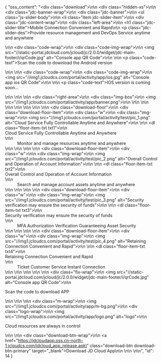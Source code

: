 {
    "oss_content": "<div class=\"download\">\n\n  <div class=\"hidden-xs\">\n\n    <div class=\"jdc-banner-wrap\">\n\n      <div class=\"jdc-banner\">\n\n        <ul class=\"js-slider-body\">\n\n          <li class=\"item jdc-slider-item\">\n\n            <div class=\"jdc-content-wrap\">\n\n              <div class=\"left-area\">\n\n                <h1 class=\"jdc-slider-title\">Mobile Connection Convenient and Rapid</h1>\n\n                <p class=\"jdc-slider-des\">Provide resource management and DevOps Service anytime and anywhere</p>\n\n                <div class=\"code-wrap\">\n\n                  <div class=\"code-img-wrap\">\n\n                    <img src=\"//static-portal.jdcloud.com/jcloud/jc/2.0.0/widget/jdc-main-footer/i/qrCode.jpg\" alt=\"Console app QR Code\">\n\n                  </div>\n\n                  <p class=\"code-text\">Scan the code to download the Android version</p>\n\n                </div>\n\n                <div class=\"code-wrap\">\n\n                  <div class=\"code-img-wrap\">\n\n                    <img src=\"//img1.jcloudcs.com/portal/activity/app/ios.jpg\" alt=\"Console app ios QR Code\">\n\n                  </div>\n\n                  <p class=\"code-text\">IOS version is coming soon...</p>\n\n                </div>\n\n              </div>\n\n              <div class=\"right-area\">\n\n                <div class=\"img-box\">\n\n                  <img src=\"//img1.jcloudcs.com/portal/activity/app/banner.png\">\n\n                </div>\n\n              </div>\n\n            </div>\n\n          </li>\n\n        </ul>\n\n      </div>\n\n    </div>\n\n    <div class=\"download-floor\">\n\n      <div class=\"download-floor-item\">\n\n        <div class=\"w\">\n\n          <div class=\"img-wrap\">\n\n            <img src=\"//img1.jcloudcs.com/portal/activity/test/pic_1.png\" alt=\"Cloud Service Fully Controllable Anytime and Anywhere\">\n\n          </div>\n\n          <dl class=\"floor-item-txt txt1\">\n\n            <dt>Cloud Service Fully Controllable Anytime and Anywhere</dt>\n\n            <dd>Monitor and manage resources anytime and anywhere</dd>\n\n          </dl>\n\n        </div>\n\n      </div>\n\n      <div class=\"download-floor-item\">\n\n        <div class=\"w\">\n\n          <div class=\"img-wrap\">\n\n            <img src=\"//img1.jcloudcs.com/portal/activity/test/pic_2.png\" alt=\"Overall Control and Operation of Account Information\">\n\n          </div>\n\n          <dl class=\"floor-item-txt txt2\">\n\n            <dt>Overall Control and Operation of Account Information</dt>\n\n            <dd>Search and manage account assets anytime and anywhere</dd>\n\n          </dl>\n\n        </div>\n\n      </div>\n\n      <div class=\"download-floor-item\">\n\n        <div class=\"w\">\n\n          <div class=\"img-wrap\">\n\n            <img src=\"//img1.jcloudcs.com/portal/activity/test/pic_3.png\" alt=\"Security verification may ensure the security of funds\">\n\n          </div>\n\n          <dl class=\"floor-item-txt txt3\">\n\n            <dt>Security verification may ensure the security of funds</dt>\n\n            <dd>MFA Authorization Verification Guaranteeing Asset Security</dd>\n\n          </dl>\n\n        </div>\n\n      </div>\n\n      <div class=\"download-floor-item\">\n\n        <div class=\"w\">\n\n          <div class=\"img-wrap\">\n\n            <img src=\"//img1.jcloudcs.com/portal/activity/test/pic_4.png\" alt=\"Retaining Connection Convenient and Rapid\">\n\n          </div>\n\n          <dl class=\"floor-item-txt txt4\">\n\n            <dt>Retaining Connection Convenient and Rapid</dt>\n\n            <dd>Ticket Customer Service Instant Connection</dd>\n\n          </dl>\n\n        </div>\n\n      </div>\n\n    </div>\n\n    <div class=\"fix-wrap\">\n\n      <img src=\"//static-portal.jdcloud.com/jcloud/jc/2.0.0/widget/jdc-main-footer/i/qrCode.jpg\" alt=\"Console app QR Code\">\n\n      <p>Scan the code to download APP</p>\n\n  </div>\n\n  </div>\n\n  <div class=\"m-wrap\">\n\n    <img src=\"//img1.jcloudcs.com/portal/activity/app/m-bg.png\">\n\n    <div class=\"logo-wrap\">\n\n      <img src=\"//img1.jcloudcs.com/portal/activity/app/logo.png\" alt=\"logo\">\n\n      <p>Cloud resources are always in control</p>\n\n    </div>\n\n    <div class=\"download-btn-wrap\">\n\n      <a href=\"https://jdcloudapp.oss.cn-north-1.jcloudcs.com/jdcloud_app_release.apk\" class=\"download-btn download-btn-primary\" target=\"_blank\">Download JD Cloud App</a>\n\n    </div>\n\n  </div>\n\n</div>",
    "id": 14
}